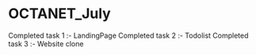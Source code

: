 # OCTANET_July
Completed task 1 :- LandingPage
Completed task 2 :- Todolist
Completed task 3 :- Website clone
